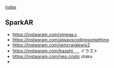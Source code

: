 
[index](https://github.com/kitasenjudesign/bookmarks/blob/master/README.md)

## SparkAR

* https://instagram.com/omega.c
* https://instagram.com/alwayscodingsomething
* https://instagram.com/iamcraiglewis2
* https://instagram.com/basphi　_ イラスト
* https://instagram.com/neo.cristo otaku
* 

